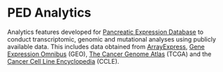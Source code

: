 # PED Analytics
Analytics features developed for [Pancreatic Expression Database](http://www.pancreasexpression.org/) to conduct transcriptomic, genomic and mutational analyses using publicly available data. This includes data obtained from [ArrayExpress](https://www.ebi.ac.uk/arrayexpress/), [Gene Expression Omnibus](https://www.ncbi.nlm.nih.gov/geo/) (GEO), [The Cancer Genome Atlas](https://cancergenome.nih.gov/) (TCGA) and the [Cancer Cell Line Encyclopedia](https://portals.broadinstitute.org/ccle/home) (CCLE).
